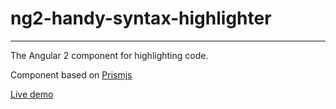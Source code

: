 # ng2-handy-syntax-highlighter
---
The Angular 2 component for highlighting code.

Component based on [Prismjs](http://prismjs.com/)

[Live demo](http://highlighter.diamondtower.pl)
